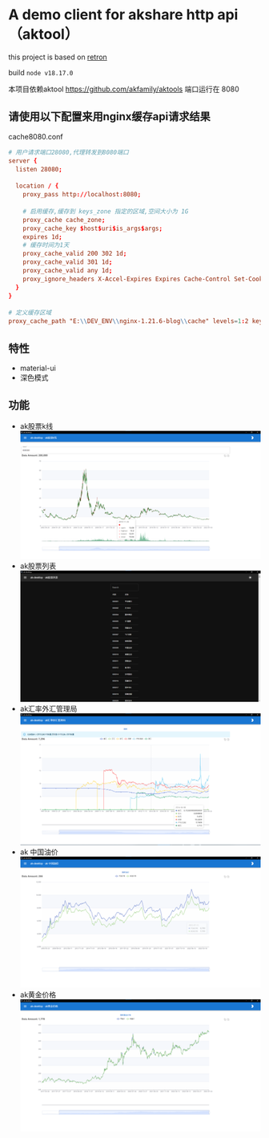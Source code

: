 # A demo client for akshare http api（aktool）

this project is based on [retron](https://github.com/jooy2/retron)

build `node v18.17.0`

本项目依赖aktool https://github.com/akfamily/aktools 端口运行在 8080

## 请使用以下配置来用nginx缓存api请求结果

cache8080.conf

```conf
# 用户请求端口28080,代理转发到8080端口
server {
  listen 28080;

  location / {
    proxy_pass http://localhost:8080;

    # 启用缓存,缓存到 keys_zone 指定的区域,空间大小为 1G
    proxy_cache cache_zone;
    proxy_cache_key $host$uri$is_args$args;
    expires 1d;
    # 缓存时间为1天
    proxy_cache_valid 200 302 1d;
    proxy_cache_valid 301 1d;
    proxy_cache_valid any 1d;
    proxy_ignore_headers X-Accel-Expires Expires Cache-Control Set-Cookie;
  }
}

# 定义缓存区域
proxy_cache_path "E:\\DEV_ENV\\nginx-1.21.6-blog\\cache" levels=1:2 keys_zone=cache_zone:1024m max_size=10G inactive=60m use_temp_path=off;
```

## 特性

- material-ui
- 深色模式

## 功能

- ak股票k线
  ![k-line.png](docs%2Fimg%2Fk-line.png)
- ak股票列表
  ![stock-list.png](docs%2Fimg%2Fstock-list.png)
- ak汇率外汇管理局
  ![currency.png](docs%2Fimg%2Fcurrency.png)
- ak 中国油价
  ![oil-price.png](docs%2Fimg%2Foil-price.png)
- ak黄金价格
  ![gold-price.png](docs%2Fimg%2Fgold-price.png)
